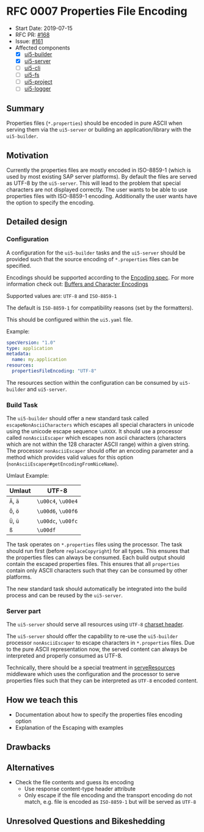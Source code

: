 # RFC 0007 Properties File Encoding

- Start Date: 2019-07-15
- RFC PR: [#168](https://github.com/SAP/ui5-tooling/pull/168)
- Issue: [#161](https://github.com/SAP/ui5-tooling/issues/161)
- Affected components
  - [x] [ui5-builder](https://github.com/SAP/ui5-builder)
  - [x] [ui5-server](https://github.com/SAP/ui5-server)
  - [ ] [ui5-cli](https://github.com/SAP/ui5-cli)
  - [ ] [ui5-fs](https://github.com/SAP/ui5-fs)
  - [ ] [ui5-project](https://github.com/SAP/ui5-project)
  - [ ] [ui5-logger](https://github.com/SAP/ui5-logger)

## Summary

Properties files (`*.properties`) should be encoded in pure ASCII when serving them via the `ui5-server` or building an application/library with the `ui5-builder`.

## Motivation

Currently the properties files are mostly encoded in ISO-8859-1 (which is used by most existing SAP server platforms).
By default the files are served as UTF-8 by the `ui5-server`. This will lead to the problem that special characters are not displayed correctly.
The user wants to be able to use properties files with ISO-8859-1 encoding. Additionally the user wants have the option to specify the encoding.

## Detailed design

### Configuration

A configuration for the `ui5-builder` tasks and the `ui5-server` should be provided such that the source encoding of `*.properties` files can be specified.

Encodings should be supported according to the [Encoding spec](https://encoding.spec.whatwg.org/).
For more information check out: [Buffers and Character Encodings](https://nodejs.org/api/buffer.html#buffer_buffers_and_character_encodings)

Supported values are: `UTF-8` and `ISO-8859-1`

The default is `ISO-8859-1` for compatibility reasons (set by the formatters).

This should be configured within the `ui5.yaml` file.

Example:

```yaml
specVersion: "1.0"
type: application
metadata:
  name: my.application
resources:
  propertiesFileEncoding: "UTF-8"
```

The resources section within the configuration can be consumed by `ui5-builder` and `ui5-server`.

### Build Task

The `ui5-builder` should offer a new standard task called `escapeNonAsciiCharacters` which escapes all special characters in unicode using the unicode escape sequence `\uXXXX`.
It should use a processor called `nonAsciiEscaper` which escapes non ascii characters (characters which are not within the 128 character ASCII range) within a given string.
The processor `nonAsciiEscaper` should offer an encoding parameter and a method which provides valid values for this option (`nonAsciiEscaper#getEncodingFromNiceName`).


Umlaut Example:

| Umlaut   | UTF-8              |
|----------|--------------------|
| `Ä`, `ä` | `\u00c4`, `\u00e4` |
| `Ö`, `ö` | `\u00d6`, `\u00f6` |
| `Ü`, `ü` | `\u00dc`, `\u00fc` |
| `ß`      | `\u00df`           |

The task operates on `*.properties` files using the processor.
The task should run first (before `replaceCopyright`) for all types.
This ensures that the properties files can always be consumed.
Each build output should contain the escaped properties files.
This ensures that all `properties` contain only ASCII characters such that they can be consumed by other platforms.

The new standard task should automatically be integrated into the build process and can be reused by the `ui5-server`.

### Server part

The `ui5-server` should serve all resources using `UTF-8` [charset header](https://www.w3.org/International/articles/http-charset/index.en).

The `ui5-server` should offer the capability to re-use the `ui5-builder` processor `nonAsciiEscaper` to escape characters in `*.properties` files.
Due to the pure ASCII representation now, the served content can always be interpreted and properly consumed as UTF-8.

Technically, there should be a special treatment in [serveResources](https://github.com/SAP/ui5-server/blob/master/lib/middleware/serveResources.js#L42) middleware which uses the configuration and the processor to serve properties files such that they can be interpreted as `UTF-8` encoded content.

## How we teach this

- Documentation about how to specify the properties files encoding option
- Explanation of the Escaping with examples

## Drawbacks

## Alternatives

- Check the file contents and guess its encoding
  - Use response content-type header attribute
  - Only escape if the file encoding and the transport encoding do not match, e.g. file is encoded as `ISO-8859-1` but will be served as `UTF-8`

## Unresolved Questions and Bikeshedding

